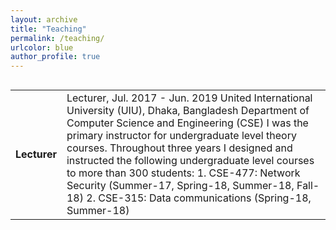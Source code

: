 ```yaml
---
layout: archive
title: "Teaching"
permalink: /teaching/
urlcolor: blue
author_profile: true
---
```


<style>
table, tr, td {
    border: none;
}
  
</style>
<div style="height:250px;overflow:auto;border:0px;border-collapse: collapse;" >
	<table  border="none" style="border:0px;border-collapse: collapse;" rules="none" >
	<colgroup>
       <col span="1" style="width: 12%;">
       <col span="1" style="width: 88%;">
	</colgroup>

<tr><td> <b> Lecturer </b> </td> <td> Lecturer,
Jul. 2017 - Jun. 2019
United International University (UIU), Dhaka, Bangladesh
Department of Computer Science and Engineering (CSE)
I was the primary instructor for undergraduate level theory courses. Throughout three years I designed and instructed the following undergraduate level courses to more than 300 students:
1. CSE-477: Network Security (Summer-17, Spring-18, Summer-18, Fall-18)
2. CSE-315: Data communications (Spring-18, Summer-18) </td></tr>
